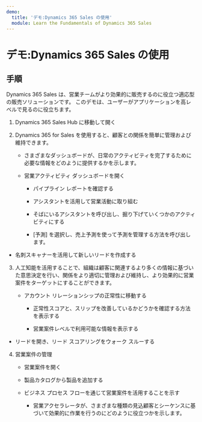 ```yaml
---
demo:
  title: 'デモ:Dynamics 365 Sales の使用'
  module: Learn the Fundamentals of Dynamics 365 Sales
---
```


# デモ:Dynamics 365 Sales の使用

## 手順

Dynamics 365 Sales は、営業チームがより効果的に販売するのに役立つ適応型の販売ソリューションです。 このデモは、ユーザーがアプリケーションを高レベルで見るのに役立ちます。 

1. Dynamics 365 Sales Hub に移動して開く

2. Dynamics 365 for Sales を使用すると、顧客との関係を簡単に管理および維持できます。

    - さまざまなダッシュボードが、日常のアクティビティを完了するために必要な情報をどのように提供するかを示します。 

    - 営業アクティビティ ダッシュボードを開く

        - パイプライン レポートを確認する 

        - アシスタントを活用して営業活動に取り組む

        - そばにいるアシスタントを呼び出し、掘り下げていくつかのアクティビティにする

        - [予測] を選択し、売上予測を使って予測を管理する方法を呼び出します。 

- 名刺スキャナーを活用して新しいリードを作成する

3. 人工知能を活用することで、組織は顧客に関連するより多くの情報に基づいた意思決定を行い、関係をより適切に管理および維持し、より効果的に営業案件をターゲットにすることができます。 

    - アカウント リレーションシップの正常性に移動する

        - 正常性スコアと、スリップを改善しているかどうかを確認する方法を表示する

        - 営業案件レベルで利用可能な情報を表示する

- リードを開き、リード スコアリングをウォーク スルーする

4. 営業案件の管理

    - 営業案件を開く 

    - 製品カタログから製品を追加する

    - ビジネス プロセス フローを通じて営業案件を活用することを示す

        - 営業アクセラレータが、さまざまな種類の見込顧客とシーケンスに基づいて効果的に作業を行うのにどのように役立つかを示します。 
